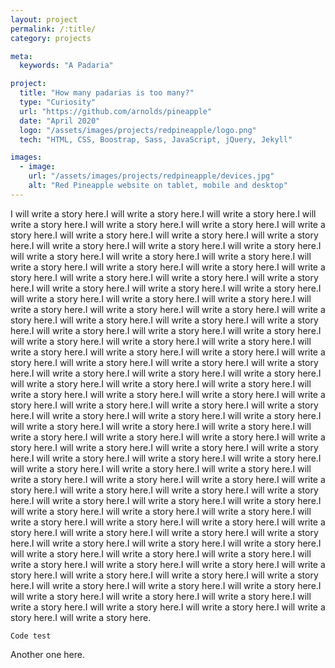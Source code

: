 ```yaml
---
layout: project
permalink: /:title/
category: projects

meta:
  keywords: "A Padaria"

project:
  title: "How many padarias is too many?"
  type: "Curiosity"
  url: "https://github.com/arnolds/pineapple"
  date: "April 2020"
  logo: "/assets/images/projects/redpineapple/logo.png"
  tech: "HTML, CSS, Boostrap, Sass, JavaScript, jQuery, Jekyll"

images:
  - image:
    url: "/assets/images/projects/redpineapple/devices.jpg"
    alt: "Red Pineapple website on tablet, mobile and desktop"
---
```

<p>I will write a story here.I will write a story here.I will write a story here.I will write a story here.I will write a story here.I will write a story here.I will write a story here.I will write a story here.I will write a story here.I will write a story here.I will write a story here.I will write a story here.I will write a story here.I will write a story here.I will write a story here.I will write a story here.I will write a story here.I will write a story here.I will write a story here.I will write a story here.I will write a story here.I will write a story here.I will write a story here.I will write a story here.I will write a story here.I will write a story here.I will write a story here.I will write a story here.I will write a story here.I will write a story here.I will write a story here.I will write a story here.I will write a story here.I will write a story here.I will write a story here.I will write a story here.I will write a story here.I will write a story here.I will write a story here.I will write a story here.I will write a story here.I will write a story here.I will write a story here.I will write a story here.I will write a story here.I will write a story here.I will write a story here.I will write a story here.I will write a story here.I will write a story here.I will write a story here.I will write a story here.I will write a story here.I will write a story here.I will write a story here.I will write a story here.I will write a story here.I will write a story here.I will write a story here.I will write a story here.I will write a story here.I will write a story here.I will write a story here.I will write a story here.I will write a story here.I will write a story here.I will write a story here.I will write a story here.I will write a story here.I will write a story here.I will write a story here.I will write a story here.I will write a story here.I will write a story here.I will write a story here.I will write a story here.I will write a story here.I will write a story here.I will write a story here.I will write a story here.I will write a story here.I will write a story here.I will write a story here.I will write a story here.I will write a story here.I will write a story here.I will write a story here.I will write a story here.I will write a story here.I will write a story here.I will write a story here.I will write a story here.I will write a story here.I will write a story here.I will write a story here.I will write a story here.I will write a story here.I will write a story here.I will write a story here.I will write a story here.I will write a story here.I will write a story here.I will write a story here.I will write a story here.I will write a story here.I will write a story here.I will write a story here.I will write a story here.I will write a story here.I will write a story here.I will write a story here.I will write a story here.I will write a story here.I will write a story here.I will write a story here.I will write a story here.I will write a story here.I will write a story here.I will write a story here.I will write a story here.I will write a story here.I will write a story here.I will write a story here.I will write a story here.I will write a story here.</p>

<code>Code test</code>

<p>Another one here.</p>